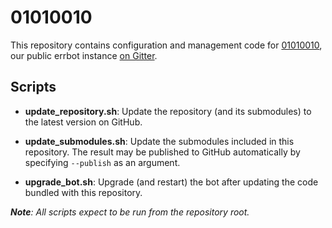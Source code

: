 01010010
========

This repository contains configuration and management code for
[01010010](https://gitter.im/01010010),
our public errbot instance [on Gitter](https://gitter.im/errbotio/errbot).


Scripts
-------

* **update_repository.sh**:
      Update the repository (and its submodules) to the latest version on GitHub.

* **update_submodules.sh**:
      Update the submodules included in this repository.
      The result may be published to GitHub automatically by specifying `--publish` as an argument.

* **upgrade_bot.sh**:
      Upgrade (and restart) the bot after updating the code bundled with this repository.


_**Note**: All scripts expect to be run from the repository root._
